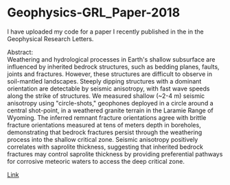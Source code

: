 # Geophysics-GRL_Paper-2018

I have uploaded my code for a paper I recently published in the in the Geophysical Research Letters. 

Abstract:  
Weathering and hydrological processes in Earth's shallow subsurface are influenced by inherited bedrock structures, such as bedding planes, faults, joints and fractures.  However, these structures are difficult to observe in soil-mantled landscapes.  Steeply dipping structures with a dominant orientation are detectable by seismic anisotropy, with fast wave speeds along the strike of structures.  We measured shallow (~2-4 m) seismic anisotropy using "circle-shots," geophones deployed in a circle around a central shot-point, in a weathered granite terrain in the Laramie Range of Wyoming. The inferred remnant fracture orientations agree with brittle fracture orientations measured at tens of meters depth in boreholes, demonstrating that bedrock fractures persist through the weathering process into the shallow critical zone. Seismic anisotropy positively correlates with saprolite thickness, suggesting that inherited bedrock fractures may control saprolite thickness by providing preferential pathways for corrosive meteoric waters to access the deep critical zone.

[Link](http://onlinelibrary.wiley.com/doi/10.1002/2017GL075976/full)
